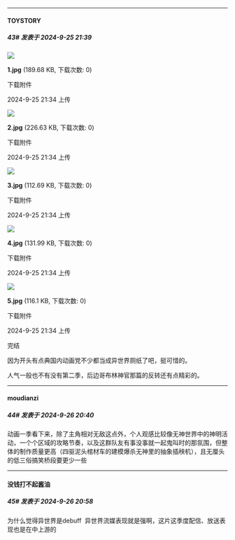 ﻿
*****

####  TOYSTORY  
##### 43#       发表于 2024-9-25 21:39

<img src="https://img.saraba1st.com/forum/202409/25/213428ntqprdsj0dpqh7tj.jpg" referrerpolicy="no-referrer">

<strong>1.jpg</strong> (189.68 KB, 下载次数: 0)

下载附件

2024-9-25 21:34 上传

<img src="https://img.saraba1st.com/forum/202409/25/213430d7w2xkwfjljsxrql.jpg" referrerpolicy="no-referrer">

<strong>2.jpg</strong> (226.63 KB, 下载次数: 0)

下载附件

2024-9-25 21:34 上传

<img src="https://img.saraba1st.com/forum/202409/25/213431tkioiscedesvbszy.jpg" referrerpolicy="no-referrer">

<strong>3.jpg</strong> (112.69 KB, 下载次数: 0)

下载附件

2024-9-25 21:34 上传

<img src="https://img.saraba1st.com/forum/202409/25/213432kdw0kl1fi9ggrdll.jpg" referrerpolicy="no-referrer">

<strong>4.jpg</strong> (131.99 KB, 下载次数: 0)

下载附件

2024-9-25 21:34 上传

<img src="https://img.saraba1st.com/forum/202409/25/213433yifsunnn6iwueedn.jpg" referrerpolicy="no-referrer">

<strong>5.jpg</strong> (116.1 KB, 下载次数: 0)

下载附件

2024-9-25 21:34 上传

完结

因为开头有点典国内动画党不少都当成异世界厕纸了吧，挺可惜的。

人气一般也不有没有第二季，后边哥布林神官那篇的反转还有点精彩的。


*****

####  moudianzi  
##### 44#       发表于 2024-9-26 20:40

动画一季看下来，除了主角相对无敌这点外，个人观感比较像无神世界中的神明活动，一个个区域的攻略节奏，以及这群队友有事没事就一起鬼叫时的那氛围，但整体的制作质量更高（四驱泥头棺材车的建模爆杀无神里的抽象插秧机），且无厘头的低三俗搞笑桥段要更少一些


*****

####  没钱打不起酱油  
##### 45#       发表于 2024-9-26 20:58

为什么觉得异世界是debuff  异世界流媒表现就是强啊，这片这季度配信、放送表现也是在中上游的

